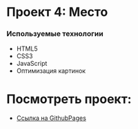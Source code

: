 # Проект 4: Место

### Используемые технологии

* HTML5
* CSS3
* JavaScript
* Оптимизация картинок
# Посмотреть проект: 
* [Ссылка на GithubPages](....)